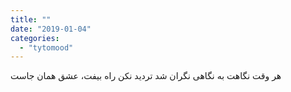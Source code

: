 ```yaml
---
title: ""
date: "2019-01-04"
categories: 
  - "tytomood"
---
```


هر وقت نگاهت به نگاهی نگران شد تردید نکن راه بیفت، عشق همان جاست

